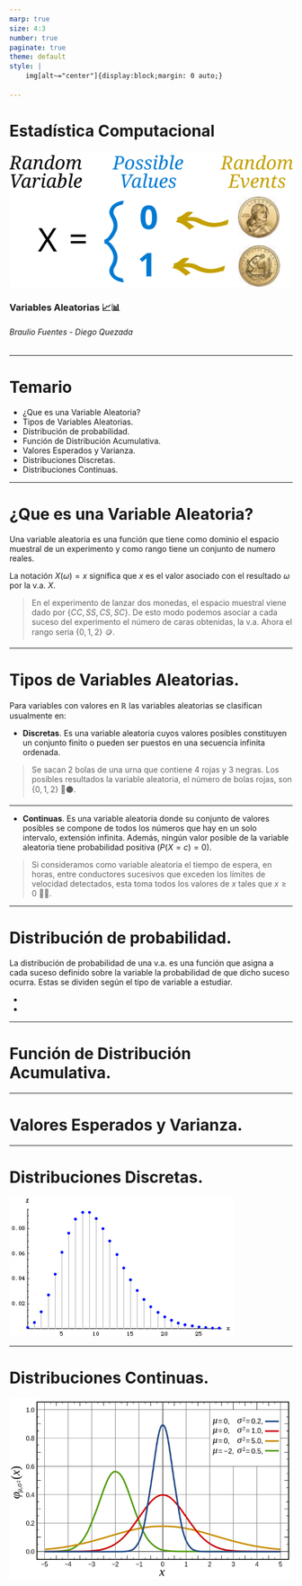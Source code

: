 ```yaml
---
marp: true
size: 4:3
number: true
paginate: true
theme: default
style: |
    img[alt~="center"]{display:block;margin: 0 auto;}

---
```

Estadística Computacional
===
![center  h:300](./imagenes/random-variable-1.svg)
### Variables Aleatorias :chart_with_upwards_trend::bar_chart:
###### Braulio Fuentes - Diego Quezada

---
# Temario
- ¿Que es una Variable Aleatoria?
- Tipos de Variables Aleatorias.
- Distribución de probabilidad.
- Función de Distribución Acumulativa.
- Valores Esperados y Varianza.
- Distribuciones Discretas.
- Distribuciones Continuas.

---
# ¿Que es una Variable Aleatoria?
Una variable aleatoria es una función que tiene como dominio el espacio muestral de un experimento y como rango tiene un conjunto de numero reales.

La notación $X(\omega) = x$ significa que $x$ es el valor asociado con el resultado $\omega$ por la v.a. $X$. 

> En el experimento de lanzar dos monedas, el espacio muestral viene dado por $\{CC,SS,CS,SC\}$. De esto modo podemos asociar a cada suceso del experimento el número de caras obtenidas, la v.a. Ahora el rango seria $\{0,1,2\}$ :coin:.




---
# Tipos de Variables Aleatorias.

Para variables con valores en $\mathbb{R}$ las variables aleatorias se clasifican usualmente en:

- **Discretas**. Es una variable aleatoria cuyos valores posibles constituyen un conjunto finito o pueden ser puestos en una secuencia infinita ordenada.
> Se sacan 2 bolas de una urna que contiene 4 rojas y 3 negras. Los posibles resultados la variable aleatoria, el número de bolas rojas, son $\{0,1,2\}$ :red_circle::black_circle:.


***
- **Continuas**. Es una variable aleatoria donde su conjunto de valores posibles se compone de todos los números que hay en un solo intervalo, extensión infinita. Además, ningún valor posible de la variable aleatoria tiene probabilidad positiva ($P(X = c) = 0$).

> Si consideramos como variable aleatoria el tiempo de espera, en horas, entre conductores sucesivos que exceden los límites de velocidad detectados, esta toma  todos los valores de  $x$  tales que  $x\ge 0$ :car::blue_car:. 




---
# Distribución de probabilidad.
La distribución de probabilidad de una v.a. es una función que asigna a cada suceso definido sobre la variable la probabilidad de que dicho suceso ocurra. Estas se dividen según el tipo de variable a estudiar.

-
-


---
# Función de Distribución Acumulativa.



---
# Valores Esperados y Varianza.


---
Distribuciones Discretas.
===
![center  h:400](./imagenes/unnamed.gif)




---
Distribuciones Continuas.
===
![center  h:400](./imagenes/SQDVZ.png)
